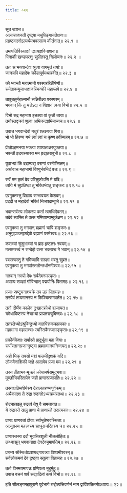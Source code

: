 ```yaml
---
title: ०२२

---
```

सूत उवाच॥  
अत्यन्तावनतौ दृष्ट्वा मधुपिङ्गायतेक्षणः॥  
प्रहृष्टवदनोऽत्यर्थमभवत्सत्य कीर्तनात्॥ २२.१ ॥  
  
उमापतिर्विरूपाक्षो दक्षयज्ञविनाशनः॥  
पिनाकी खण्डपरशुः सुप्रीतस्तु त्रिलोचनः॥ २२.२ ॥  
  
ततः स भगवान्देवः श्रुत्वा वागमृतं तयोः॥  
जानन्नपि महादेवः क्रीडापूर्वमथाब्रवीत्॥ २२.३ ॥  
  
कौ भवन्तौ महात्मानौ परस्परहितैषिणौ॥  
समेतावम्बुजाभाक्षावस्मिन्घोरे महाप्लवे॥ २२.४ ॥  
  
तावूचतुर्महात्मानौ सन्निरीक्ष्य परस्परम्॥  
भगवान् किं तु यत्तेऽद्य न विज्ञानं त्वया विभो॥ २२.५ ॥  
  
विभो रुद्र महामाय इच्छया वां कृतौ त्वया॥  
तयोस्तद्वचनं श्रुत्वा अभिनन्द्याभिमान्यच॥ २२.६ ॥  
  
उवाच भगवान्देवो मधुरं श्लक्ष्णया गिरा॥  
भो भो हिरण्य गर्भ त्वां त्वां च कृष्ण ब्रवीम्यहम्॥ २२.७ ॥  
  
प्रीतोऽहमनया भक्त्या शाश्वताक्षरयुक्तया॥  
भवन्तौ हृदयस्यास्य मम हृद्यतरावुभौ॥ २२.८ ॥  
  
युवाभ्यां किं ददाम्यद्य वराणां वरमीप्सितम्॥  
अथोवाच महाभागो विष्णुर्भवमिदं वचः॥ २२.९ ॥  
  
सर्वं मम कृतं देव परितुष्टोऽसि मे यदि॥  
त्वयि मे सुप्रतिष्ठा तु भक्तिर्भवतु शङ्करः॥ २२.१೦ ॥  
  
एवमुक्तस्तु विज्ञाय सम्भावयत केशवम्॥  
प्रददौ च महादेवो भक्तिं निजपदाम्बुजे॥ २२.११ ॥  
  
भवान्सर्वस्य लोकस्य कर्ता त्वमधिदैवतम्॥  
तदेवं स्वस्ति ते वत्स गमिष्याम्यम्बुजेक्षण॥ २२.१२ ॥  
  
एवमुक्त्वा तु भगवान् ब्रह्माणं चापि शङ्करः॥  
अनुगृह्याऽस्पृशद्देवो ब्रह्माणं परमेश्वरः॥ २२.१३ ॥  
  
कराभ्यां सुशुभाभ्यां च प्राह हृष्टतरः स्वयम्॥  
मत्समस्त्वं न सन्देहो वत्स भक्तश्च मे भवान्॥ २२.१४ ॥  
  
स्वस्त्यस्तु ते गमिष्यामि सञ्ज्ञा भवतु सुव्रत॥  
एवमुक्त्वा तु भगवांस्ततोन्तर्धानमीश्वरः॥ २२.१५ ॥  
  
गतवान् गणपो देवः सर्वदेवनमस्कृतः॥  
अवाप्य सञ्ज्ञां गोविन्दात् पद्मयोनिः पितामहः॥ २२.१६ ॥  
  
प्रजाः स्रष्टुमनाश्चक्रे तप उग्रं पितामहः॥  
तस्यैवं तप्यमानस्य न किञ्चित्समवर्तत॥ २२.१७ ॥  
  
ततो दीर्घेण कालेन दुःखात्क्रोधो ह्यजायत॥  
क्रोधाविष्टस्य नेत्राभ्यां प्रापतन्नश्रुबिन्दवः॥ २२.१८ ॥  
  
ततस्तेभ्योऽश्रुबिन्दुभ्यो वातपित्तकफात्मकाः॥  
महाभागा महासत्त्वाः स्वस्तिकैरप्यलङ्कृताः॥ २२.१९ ॥  
  
प्रकीर्णकेशाः सर्पास्ते प्रादुर्भूता महा विषाः॥  
सर्पांस्तानग्रजान्दृष्ट्वा ब्रह्मात्मानमनिन्दयत्॥ २२.२೦ ॥  
  
अहो धिक् तपसो मह्यं फलमीदृशकं यदि॥  
लोकवैनाशिकी जज्ञे आदावेव प्रजा मम॥ २२.२१ ॥  
  
तस्य तीव्राभवन्मूर्च्छा क्रोधामर्षसमुद्भवा॥  
मूर्च्छाभिपरितापेन जहौ प्राणान्प्रजापतिः॥ २२.२२ ॥  
  
तस्याप्रतिमवीर्यस्य देहात्कारुण्यपूर्वकम्॥  
अथैकादश ते रुद्रा रुदन्तोऽभ्यक्रमंस्तथा॥ २२.२३ ॥  
  
रोदनात्खलु रुद्रत्वं तेषु वै समजायत॥  
ये रुद्रास्ते खलु प्राणा ये प्राणास्ते तदात्मकाः॥ २२.२४ ॥  
  
प्राणाः प्राणवतां ज्ञेयाः सर्वभूतेष्ववस्थिताः॥  
अत्युग्रस्य महत्त्वस्य साधुराचरितस्य च॥ २२.२५ ॥  
  
प्राणांस्तस्य ददौ भूयस्त्रिशूली नीललोहितः॥  
लब्ध्वासून् भगवान्ब्रह्म देवदेवमुमापतिम्॥ २२.२६ ॥  
  
प्रणम्य संस्थितोऽपश्यद्गायत्र्या विश्वमीश्वरम्॥  
सर्वलोकमयं देवं दृष्ट्वा स्तुत्वा पितामहः॥ २२.२७ ॥  
  
ततो विस्मयमापन्नः प्रणिपत्य मुहुर्मुहुः॥  
उवाच वचनं शर्वं सद्यादित्वं कथं विभो॥ २२.२८ ॥  
  
इति श्रीलङ्गमहापुराणे पूर्वभागे रुद्रोत्पत्तिवर्णनं नाम द्वाविंशतितमोऽध्यायः॥ २२॥